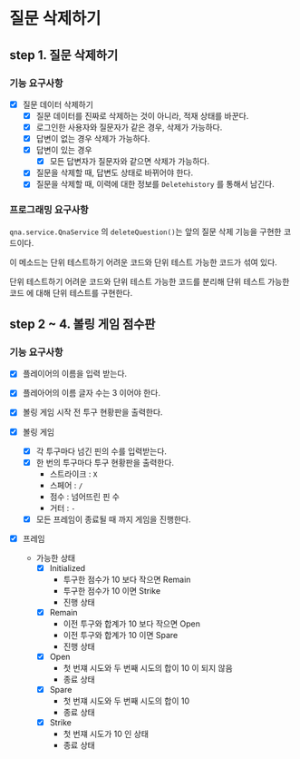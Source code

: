 # 질문 삭제하기

## step 1. 질문 삭제하기

### 기능 요구사항

- [x] 질문 데이터 삭제하기
    - [x] 질문 데이터를 진짜로 삭제하는 것이 아니라, 적재 상태를 바꾼다.
    - [x] 로그인한 사용자와 질문자가 같은 경우, 삭제가 가능하다.
    - [x] 답변이 없는 경우 삭제가 가능하다.
    - [x] 답변이 있는 경우
        - [x] 모든 답변자가 질문자와 같으면 삭제가 가능하다.
    - [x] 질문을 삭제할 때, 답변도 상태로 바뀌어야 한다.
    - [x] 질문을 삭제할 때, 이력에 대한 정보를 `Deletehistory` 를 통해서 남긴다.

### 프로그래밍 요구사항

`qna.service.QnaService` 의 `deleteQuestion()`는 앞의 질문 삭제 기능을 구현한 코드이다.

이 메소드는 단위 테스트하기 어려운 코드와 단위 테스트 가능한 코드가 섞여 있다.

단위 테스트하기 어려운 코드와 단위 테스트 가능한 코드를 분리해 단위 테스트 가능한 코드 에 대해 단위 테스트를 구현한다.

## step 2 ~ 4. 볼링 게임 점수판

### 기능 요구사항

- [x] 플레이어의 이름을 입력 받는다.
- [x] 플레아어의 이름 글자 수는 3 이어야 한다.


- [x] 볼링 게임 시작 전 투구 현황판을 출력한다.


- [x] 볼링 게임
    - [x] 각 투구마다 넘긴 핀의 수를 입력받는다.
    - [x] 한 번의 투구마다 투구 현황판을 출력한다.
        - 스트라이크 : `X`
        - 스페어 : `/`
        - 점수 : 넘어뜨린 핀 수
        - 거터 : `-`
    - [x] 모든 프레임이 종료될 때 까지 게임을 진행한다.

- [x] 프레임
    - 가능한 상태
        - [x] Initialized
            - 투구한 점수가 10 보다 작으면 Remain
            - 투구한 점수가 10 이면 Strike
            - 진행 상태
        - [x] Remain
            - 이전 투구와 합계가 10 보다 작으면 Open
            - 이전 투구와 합계가 10 이면 Spare
            - 진행 상태
        - [x] Open
            - 첫 번쟤 시도와 두 번째 시도의 합이 10 이 되지 않음
            - 종료 상태
        - [x] Spare
            - 첫 번쟤 시도와 두 번째 시도의 합이 10
            - 종료 상태
        - [x] Strike
            - 첫 번쟤 시도가 10 인 상태
            - 종료 상태